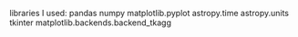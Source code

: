 libraries I used:
pandas
numpy
matplotlib.pyplot
astropy.time
astropy.units
tkinter
matplotlib.backends.backend_tkagg


